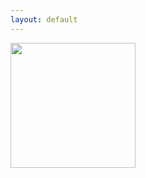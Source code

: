 ```yaml
---
layout: default
---
```


<img src="http://coldg.ddns.net/wp-content/uploads/2017/05/fastSwift-1.png" width="200px">
